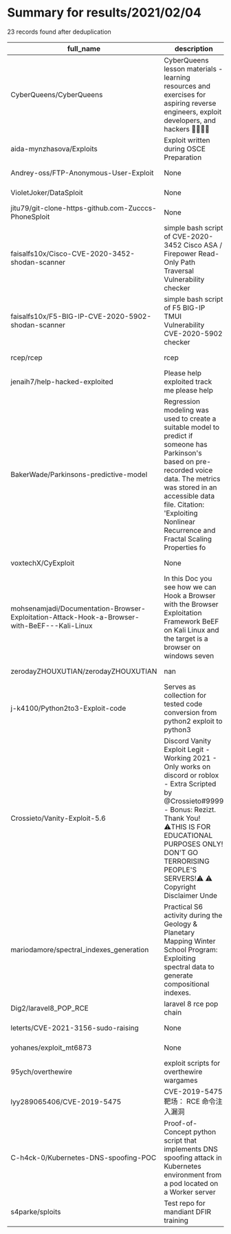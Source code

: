 
# Summary for results/2021/02/04
    
23 records found after deduplication

| full_name | description | html_url | matched_list | matched_count | pushed_at | size | stargazers_count | language | forks_count |
|----------------------------------------------------------------------------------------------|------------------------------------------------------------------------------------------------------------------------------------------------------------------------------------------------------------------------------------------------------------------|-----------------------------------------------------------------------------------------------------------------|------------------|-----------------|---------------------------|--------|--------------------|------------------|---------------|
| CyberQueens/CyberQueens | CyberQueens lesson materials - learning resources and exercises for aspiring reverse engineers, exploit developers, and hackers 👩‍💻👨‍💻 | https://github.com/CyberQueens/CyberQueens | ['exploit'] | 1 | 2021-02-04 14:09:49+00:00 | 79421 | 22 | CSS | 8 |
| aida-mynzhasova/Exploits | Exploit written during OSCE Preparation | https://github.com/aida-mynzhasova/Exploits | ['exploit'] | 1 | 2021-02-04 11:02:32+00:00 | 0 | 0 | | 0 |
| Andrey-oss/FTP-Anonymous-User-Exploit | None | https://github.com/Andrey-oss/FTP-Anonymous-User-Exploit | ['exploit'] | 1 | 2021-02-04 19:46:57+00:00 | 0 | 0 | Python | 0 |
| VioletJoker/DataSploit | None | https://github.com/VioletJoker/DataSploit | ['sploit'] | 1 | 2021-02-04 19:42:31+00:00 | 10704 | 0 | HTML | 0 |
| jitu79/git-clone-https-github.com-Zucccs-PhoneSploit | None | https://github.com/jitu79/git-clone-https-github.com-Zucccs-PhoneSploit | ['sploit'] | 1 | 2021-02-04 18:06:18+00:00 | 5 | 0 | | 0 |
| faisalfs10x/Cisco-CVE-2020-3452-shodan-scanner | simple bash script of CVE-2020-3452 Cisco ASA / Firepower Read-Only Path Traversal Vulnerability checker | https://github.com/faisalfs10x/Cisco-CVE-2020-3452-shodan-scanner | ['cve-2'] | 1 | 2021-02-04 17:38:25+00:00 | 344 | 0 | Shell | 0 |
| faisalfs10x/F5-BIG-IP-CVE-2020-5902-shodan-scanner | simple bash script of F5 BIG-IP TMUI Vulnerability CVE-2020-5902 checker | https://github.com/faisalfs10x/F5-BIG-IP-CVE-2020-5902-shodan-scanner | ['cve-2'] | 1 | 2021-02-04 17:38:40+00:00 | 52 | 1 | Shell | 1 |
| rcep/rcep | rcep | https://github.com/rcep/rcep | ['rce'] | 1 | 2021-02-04 14:33:45+00:00 | 0 | 0 | | 0 |
| jenaih7/help-hacked-exploited | Please help exploited track me please help | https://github.com/jenaih7/help-hacked-exploited | ['exploit'] | 1 | 2021-02-04 14:22:56+00:00 | 5 | 0 | | 0 |
| BakerWade/Parkinsons-predictive-model | Regression modeling was used to create a suitable model to predict if someone has Parkinson's based on pre-recorded voice data. The metrics was stored in an accessible data file. Citation: 'Exploiting Nonlinear Recurrence and Fractal Scaling Properties fo | https://github.com/BakerWade/Parkinsons-predictive-model | ['exploit'] | 1 | 2021-02-04 13:58:20+00:00 | 636 | 1 | Python | 0 |
| voxtechX/CyExploit | None | https://github.com/voxtechX/CyExploit | ['exploit'] | 1 | 2021-02-04 15:24:23+00:00 | 1 | 0 | | 0 |
| mohsenamjadi/Documentation-Browser-Exploitation-Attack-Hook-a-Browser-with-BeEF---Kali-Linux | In this Doc you see how we can Hook a Browser with the Browser Exploitation Framework BeEF on Kali Linux and the target is a browser on windows seven | https://github.com/mohsenamjadi/Documentation-Browser-Exploitation-Attack-Hook-a-Browser-with-BeEF---Kali-Linux | ['exploit'] | 1 | 2021-02-04 10:00:29+00:00 | 1 | 0 | | 0 |
| zerodayZHOUXUTIAN/zerodayZHOUXUTIAN | nan | https://github.com/zerodayZHOUXUTIAN/zerodayZHOUXUTIAN | ['zeroday'] | 1 | 2021-02-04 09:02:56+00:00 | 8 | 0 | nan | 0 |
| j-k4100/Python2to3-Exploit-code | Serves as collection for tested code conversion from python2 exploit to python3 | https://github.com/j-k4100/Python2to3-Exploit-code | ['exploit'] | 1 | 2021-02-04 06:31:06+00:00 | 3 | 0 | Python | 0 |
| Crossieto/Vanity-Exploit-5.6 | Discord Vanity Exploit Legit - Working 2021 - Only works on discord or roblox - Extra Scripted by @Crossieto#9999 - Bonus: Rezizt. Thank You! ⚠️THIS IS FOR EDUCATIONAL PURPOSES ONLY! DON'T GO TERRORISING PEOPLE'S SERVERS!⚠️ ⚠️ Copyright Disclaimer Unde | https://github.com/Crossieto/Vanity-Exploit-5.6 | ['exploit'] | 1 | 2021-02-04 00:43:01+00:00 | 5051 | 1 | Python | 0 |
| mariodamore/spectral_indexes_generation | Practical S6 activity during the Geology & Planetary Mapping Winter School Program: Exploiting spectral data to generate compositional indexes. | https://github.com/mariodamore/spectral_indexes_generation | ['exploit'] | 1 | 2021-02-04 15:03:49+00:00 | 102519 | 2 | Jupyter Notebook | 0 |
| Dig2/laravel8_POP_RCE | laravel 8 rce pop chain | https://github.com/Dig2/laravel8_POP_RCE | ['rce'] | 1 | 2021-02-04 01:59:35+00:00 | 3 | 2 | PHP | 0 |
| leterts/CVE-2021-3156-sudo-raising | None | https://github.com/leterts/CVE-2021-3156-sudo-raising | ['cve-2'] | 1 | 2021-02-04 06:12:23+00:00 | 5 | 0 | C | 0 |
| yohanes/exploit_mt6873 | None | https://github.com/yohanes/exploit_mt6873 | ['exploit'] | 1 | 2021-02-04 12:09:58+00:00 | 1 | 2 | C | 0 |
| 95ych/overthewire | exploit scripts for overthewire wargames | https://github.com/95ych/overthewire | ['exploit'] | 1 | 2021-02-04 01:44:20+00:00 | 8 | 0 | Python | 0 |
| lyy289065406/CVE-2019-5475 | CVE-2019-5475 靶场： RCE 命令注入漏洞 | https://github.com/lyy289065406/CVE-2019-5475 | ['cve-2', 'rce'] | 2 | 2021-02-04 10:58:35+00:00 | 2547 | 1 | Java | 2 |
| C-h4ck-0/Kubernetes-DNS-spoofing-POC | Proof-of-Concept python script that implements DNS spoofing attack in Kubernetes environment from a pod located on a Worker server | https://github.com/C-h4ck-0/Kubernetes-DNS-spoofing-POC | ['attack poc'] | 1 | 2021-02-04 19:56:00+00:00 | 29 | 11 | Python | 2 |
| s4parke/sploits | Test repo for mandiant DFIR training | https://github.com/s4parke/sploits | ['sploit'] | 1 | 2021-02-04 21:45:19+00:00 | 5 | 0 | Shell | 0 |
